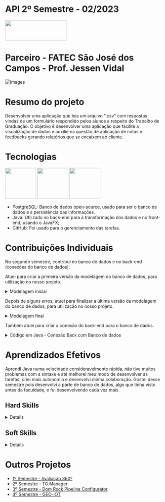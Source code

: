 # API 2º Semestre - 02/2023

<a href="https://github.com/wiz-fatec/api-2BD">
  <img src="https://img.shields.io/badge/GitHub-181717?style=for-the-badge&logo=github&logoColor=white"  width="200" height="65" />
</a>

# Parceiro - FATEC São José dos Campos - Prof. Jessen Vidal
![images](https://github.com/user-attachments/assets/e95aca6f-e14c-4178-97c3-997752fcba52)

# Resumo do projeto
Desenvolver uma aplicação que leia um arquivo ".csv" com respostas vindas de um formulário respondido pelos alunos a respeito do Trabalho de Graduação. O objetivo é desenvolver uma aplicação que facilite a visualização de dados e auxilie na questão de aplicação de notas e feedbacks gerando relatórios que se encaixem ao cliente.

# Tecnologias

<img src="https://cdn.jsdelivr.net/gh/devicons/devicon@latest/icons/java/java-original.svg"  width="100" height="100"/> <img src="https://cdn.jsdelivr.net/gh/devicons/devicon@latest/icons/postgresql/postgresql-original.svg" width="100" height="100" /> <img src="https://cdn.jsdelivr.net/gh/devicons/devicon@latest/icons/github/github-original.svg" width="100" height="100" />
          
- PostgreSQL: Banco de dados open-source, usado para ser o banco de dados e a persistência das informações.
- Java: Utilizado no back-end para a transformação dos dados e no front-end, usando o JavaFX;
- GitHub: Foi usado para o gerenciamento das tarefas.

# Contribuições Individuais
No segundo semestre, contribui no banco de dados e no back-end (conexões do banco de dados).

Atuei para criar a primeira versão da modelagem do banco de dados, para utilização no nosso projeto.

<details>
  <summary> Modelagem inicial </summary>
  
![MODELAGEM INICIAL](https://github.com/user-attachments/assets/744f3810-a155-415c-91f2-79e6b53ffa4c)

</details> 

Depois de alguns erros, atuei para finalizar a última versão da modelagem do banco de dados, para utilização no nosso projeto.

<details>
  <summary>Modelagem final</summary>
  
![MODELAGEM FINAL](https://github.com/user-attachments/assets/44c38918-d7e2-4b15-ae3c-a351d86b9bac)

</details>

Também atuei para criar a conexão do back-end para o banco de dados.

<details>
  <summary>Código em Java - Conexão Back com Banco de dados</summary>
  
```java
package com.tg.manager.model;

import com.tg.manager.model.connection.ConnectionDataBase;
import java.sql.Connection;
import java.sql.PreparedStatement;
import java.sql.SQLException;

public class ToDoModel {
    private String feedback;
    private Integer notes;
    private Integer idToDo;

    public void addToDo(String feedbacks, Integer notes, Integer idToDo) {

        try {
            ConnectionDataBase connectionDb = new ConnectionDataBase();
            Connection connection = connectionDb.getConexao();
            String insercaoSQL = "INSERT INTO tg (feedbacks, notes, idToDo) VALUES (?, ?, ?)";
            PreparedStatement preparedStatement = connection.prepareStatement(insercaoSQL);
            preparedStatement.setString(1, feedbacks);
            preparedStatement.setInt(2, notes);
            preparedStatement.setInt(3, idToDo);
            preparedStatement.executeUpdate();
            preparedStatement.close();
            connection.close();
            System.out.println("Dados inseridos com sucesso!");
        } catch (SQLException e) {
            e.printStackTrace();
        }
    }
}
```

</details>


# Aprendizados Efetivos
Aprendi Java numa velocidade consideravelmente rápida, não tive muitos problemas com a sintaxe e até melhorei meu modo de desenvolver as tarefas, criei mais autonomia e desenvolvi minha colaboração. 
Gostei desse semestre pois desenvolvi a parte de banco de dados, algo que tinha visto antes da faculdade, e fui desenvolvendo cada vez mais.

## Hard Skills
<details>
  
| Habilidade | Nota | Classificação |
| :-----: | :-----: | :-----: | 
| GitHub |	★★★☆☆ | Entendi |
| Java | ★★☆☆☆ | Já ouvi falar |
| PostgreSQL | ★★★★☆ | Sei fazer com ajuda |

</details> 

## Soft Skills
<details>
  
| Habilidade | Classificação |
| :-----: | :-----: |
| Trabalho em equipe | Busquei não ficar parado e ajudar quem estava ao meu alcance |
| Organização | Quando terminava minhas demandas, estudava mais a fundo sobre as tecnologias |
| Autonomia | Criei autonomia de fazer as demandas por conta própria e pesquisando bastante sobre as mesmas |
| Flexibilidade | Tivemos muitas mudanças no time, então foi um dessfio se adaptar a nova liderança |
| Responsabilidade | Tive o cuidado de não deixar as demandas para depois e fazer-las de acordo com o prazo estipulado |

</details> 

# Outros Projetos
- [1º Semestre - Avaliação 360º](Porfolio-BD/1sem/README.md)
- 2º Semestre - TG Manager
- [3º Semestre - Dom Rock Pipeline Configurator](Porfolio-BD/3sem/README.md)
- [4º Semestre - GEO-IOT](Porfolio-BD/4sem/README.md)
